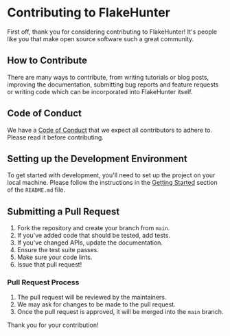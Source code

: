 # Contributing to FlakeHunter

First off, thank you for considering contributing to FlakeHunter! It's people like you that make open source software such a great community.

## How to Contribute

There are many ways to contribute, from writing tutorials or blog posts, improving the documentation, submitting bug reports and feature requests or writing code which can be incorporated into FlakeHunter itself.

## Code of Conduct

We have a [Code of Conduct](CODE_OF_CONDUCT.md) that we expect all contributors to adhere to. Please read it before contributing.

## Setting up the Development Environment

To get started with development, you'll need to set up the project on your local machine. Please follow the instructions in the [Getting Started](README.md#getting-started) section of the `README.md` file.

## Submitting a Pull Request

1.  Fork the repository and create your branch from `main`.
2.  If you've added code that should be tested, add tests.
3.  If you've changed APIs, update the documentation.
4.  Ensure the test suite passes.
5.  Make sure your code lints.
6.  Issue that pull request!

### Pull Request Process

1.  The pull request will be reviewed by the maintainers.
2.  We may ask for changes to be made to the pull request.
3.  Once the pull request is approved, it will be merged into the `main` branch.

Thank you for your contribution!
